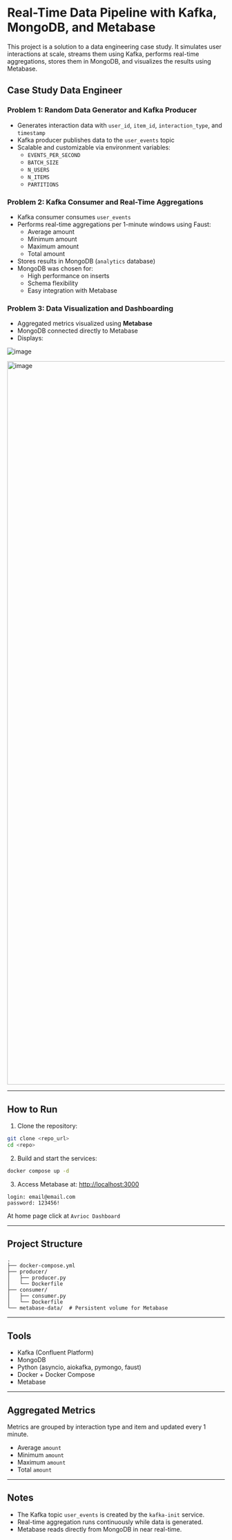 # Real-Time Data Pipeline with Kafka, MongoDB, and Metabase

This project is a solution to a data engineering case study. It simulates user interactions at scale, streams them using Kafka, performs real-time aggregations, stores them in MongoDB, and visualizes the results using Metabase.

## Case Study Data Engineer

### Problem 1: Random Data Generator and Kafka Producer

- Generates interaction data with `user_id`, `item_id`, `interaction_type`, and `timestamp`
- Kafka producer publishes data to the `user_events` topic
- Scalable and customizable via environment variables:
  - `EVENTS_PER_SECOND`
  - `BATCH_SIZE`
  - `N_USERS`
  - `N_ITEMS`
  - `PARTITIONS`

###  Problem 2: Kafka Consumer and Real-Time Aggregations

- Kafka consumer consumes `user_events`
- Performs real-time aggregations per 1-minute windows using Faust:
  - Average amount
  - Minimum amount
  - Maximum amount
  - Total amount
- Stores results in MongoDB (`analytics` database)
- MongoDB was chosen for:
  - High performance on inserts
  - Schema flexibility
  - Easy integration with Metabase

###  Problem 3: Data Visualization and Dashboarding

- Aggregated metrics visualized using **Metabase**
- MongoDB connected directly to Metabase
- Displays:

![image](https://github.com/user-attachments/assets/c520c218-7d7c-4cb1-986b-ad4462a83e91)

<img width="1673" alt="image" src="https://github.com/user-attachments/assets/beb80e65-0136-48cb-b528-deb00df3589b" />


---

## How to Run

1. Clone the repository:
```bash
git clone <repo_url>
cd <repo>
```

2. Build and start the services:
```bash
docker compose up -d
```

3. Access Metabase at: [http://localhost:3000](http://localhost:3000)

```
login: email@email.com
password: 123456!
```
At home page click at `Avrioc Dashboard`  

---

##  Project Structure

```
.
├── docker-compose.yml
├── producer/
│   ├── producer.py
│   └── Dockerfile
├── consumer/
│   ├── consumer.py
│   └── Dockerfile
└── metabase-data/  # Persistent volume for Metabase
```

---

## Tools

- Kafka (Confluent Platform)
- MongoDB
- Python (asyncio, aiokafka, pymongo, faust)
- Docker + Docker Compose
- Metabase

---

##  Aggregated Metrics

Metrics are grouped by interaction type and item and updated every 1 minute.

- Average `amount`
- Minimum `amount`
- Maximum `amount`
- Total `amount`

---

##  Notes

- The Kafka topic `user_events` is created by the `kafka-init` service.
- Real-time aggregation runs continuously while data is generated.
- Metabase reads directly from MongoDB in near real-time.

